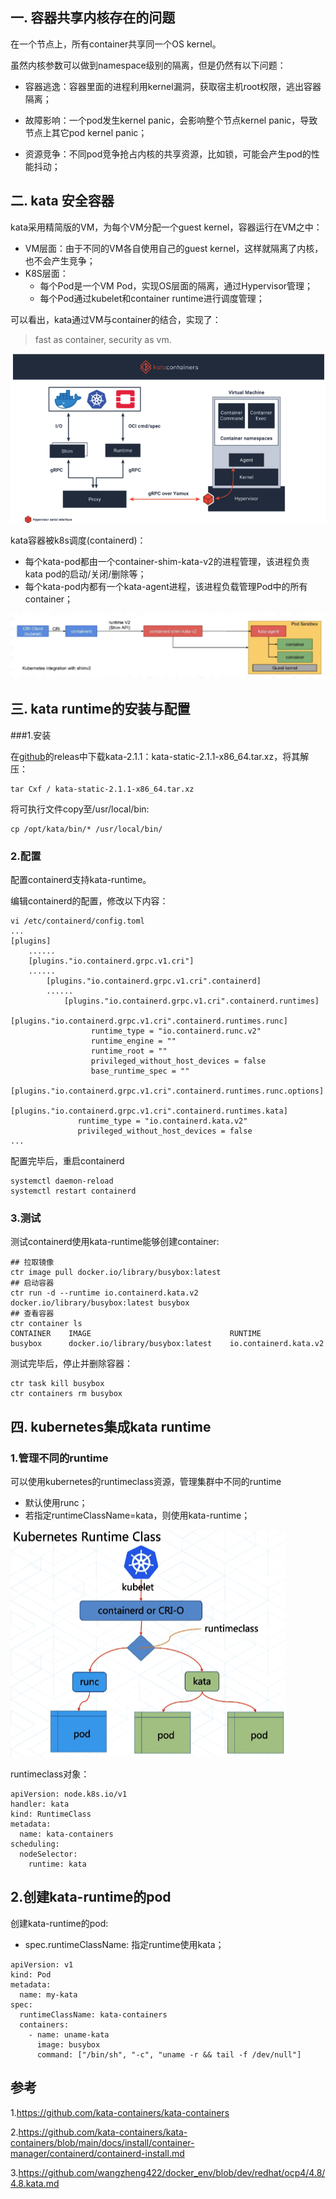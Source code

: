 

## 一. 容器共享内核存在的问题

在一个节点上，所有container共享同一个OS kernel。

虽然内核参数可以做到namespace级别的隔离，但是仍然有以下问题：

* 容器逃逸：容器里面的进程利用kernel漏洞，获取宿主机root权限，逃出容器隔离；

* 故障影响：一个pod发生kernel panic，会影响整个节点kernel panic，导致节点上其它pod kernel panic；

* 资源竞争：不同pod竞争抢占内核的共享资源，比如锁，可能会产生pod的性能抖动；

  

## 二. kata 安全容器

kata采用精简版的VM，为每个VM分配一个guest kernel，容器运行在VM之中：

* VM层面：由于不同的VM各自使用自己的guest kernel，这样就隔离了内核，也不会产生竞争；
* K8S层面：
  * 每个Pod是一个VM Pod，实现OS层面的隔离，通过Hypervisor管理；
  * 每个Pod通过kubelet和container runtime进行调度管理；

可以看出，kata通过VM与container的结合，实现了：

> fast as container, security as vm.

![kata-arch](./img/kata-arch.png)



kata容器被k8s调度(containerd)：

* 每个kata-pod都由一个container-shim-kata-v2的进程管理，该进程负责kata pod的启动/关闭/删除等；
* 每个kata-pod内都有一个kata-agent进程，该进程负载管理Pod中的所有container；

![kata-k8s](./img/kata-k8s.png)



## 三. kata runtime的安装与配置



###1.安装

在[github](https://github.com/kata-containers/kata-containers)的releas中下载kata-2.1.1：kata-static-2.1.1-x86_64.tar.xz，将其解压：

```
tar Cxf / kata-static-2.1.1-x86_64.tar.xz
```

将可执行文件copy至/usr/local/bin:

```
cp /opt/kata/bin/* /usr/local/bin/
```

### 2.配置

配置containerd支持kata-runtime。

编辑containerd的配置，修改以下内容：

```
vi /etc/containerd/config.toml
...
[plugins]
    ......
    [plugins."io.containerd.grpc.v1.cri"]
    ......
        [plugins."io.containerd.grpc.v1.cri".containerd]
        ......
            [plugins."io.containerd.grpc.v1.cri".containerd.runtimes]
               [plugins."io.containerd.grpc.v1.cri".containerd.runtimes.runc]
                  runtime_type = "io.containerd.runc.v2"
                  runtime_engine = ""
                  runtime_root = ""
                  privileged_without_host_devices = false
                  base_runtime_spec = ""
              [plugins."io.containerd.grpc.v1.cri".containerd.runtimes.runc.options]
            [plugins."io.containerd.grpc.v1.cri".containerd.runtimes.kata]
               runtime_type = "io.containerd.kata.v2"
               privileged_without_host_devices = false
...
```

配置完毕后，重启containerd

```
systemctl daemon-reload
systemctl restart containerd
```

### 3.测试

测试containerd使用kata-runtime能够创建container:

```
## 拉取镜像
ctr image pull docker.io/library/busybox:latest
## 启动容器
ctr run -d --runtime io.containerd.kata.v2 docker.io/library/busybox:latest busybox
## 查看容器
ctr container ls
CONTAINER    IMAGE                               RUNTIME
busybox      docker.io/library/busybox:latest    io.containerd.kata.v2
```

测试完毕后，停止并删除容器：

```
ctr task kill busybox
ctr containers rm busybox
```



## 四. kubernetes集成kata runtime

### 1.管理不同的runtime

可以使用kubernetes的runtimeclass资源，管理集群中不同的runtime

* 默认使用runc；
* 若指定runtimeClassName=kata，则使用kata-runtime；

![kata-runc](./img/kata-runc.png)

runtimeclass对象：

```
apiVersion: node.k8s.io/v1
handler: kata
kind: RuntimeClass
metadata:
  name: kata-containers
scheduling:
  nodeSelector:
    runtime: kata
```



## 2.创建kata-runtime的pod

创建kata-runtime的pod:

* spec.runtimeClassName: 指定runtime使用kata；

```
apiVersion: v1
kind: Pod
metadata:
  name: my-kata
spec:
  runtimeClassName: kata-containers
  containers:
    - name: uname-kata
      image: busybox
      command: ["/bin/sh", "-c", "uname -r && tail -f /dev/null"]
```



## 参考

1.https://github.com/kata-containers/kata-containers

2.https://github.com/kata-containers/kata-containers/blob/main/docs/install/container-manager/containerd/containerd-install.md

3.https://github.com/wangzheng422/docker_env/blob/dev/redhat/ocp4/4.8/4.8.kata.md

